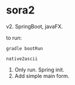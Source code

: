 # sora2

v2. SpringBoot, javaFX.

to run:

`gradle bootRun`


`native2ascii`

1. Only run. Spring init.
2. Add simple main form.



